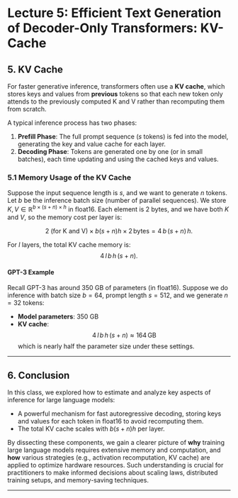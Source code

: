 <!-- # Calculating Parameters in the Vanilla Transformer Model

Looking at Table 3 in the "Attention Is All You Need" paper, I'll explain how to calculate the number of trainable parameters for the Transformer architecture. This calculation is important for understanding model complexity and computational requirements.

## Basic Transformer Architecture

The Transformer model consists of an encoder and decoder, each with:
- Multi-head attention mechanisms
- Feed-forward neural networks
- Layer normalization components
- Embedding layers and positional encodings

## Parameter Calculation Formula

The total parameters in a Transformer model can be calculated by summing:
1. Embedding parameters
2. Encoder parameters
3. Decoder parameters
4. Output layer parameters

## Parameter Breakdown for Base Model

Let's use the base configuration from the paper:
- N = 6 (number of encoder/decoder layers)
- dmodel = 512 (embedding dimension)
- dff = 2048 (feed-forward layer dimension)
- h = 8 (number of attention heads)
- dk = dv = 64 (key and value dimensions per head)

### 1. Embedding Layer Parameters
- Input embedding: Vocabulary_size × dmodel
- Positional encoding: Not counted (fixed sinusoidal, not learned)
- For vocabulary size of approximately 37,000 tokens:
  - 37,000 × 512 = 18,944,000 parameters

### 2. Encoder Layer Parameters (per layer)
- Multi-head attention:
  - Query, key, value projections: 3 × (dmodel × dmodel) = 3 × 512 × 512
  - Output projection: dmodel × dmodel = 512 × 512
- Feed-forward network:
  - First layer: dmodel × dff = 512 × 2048
  - Second layer: dff × dmodel = 2048 × 512
- Layer normalization (2 sets):
  - Scale and bias: 2 × 2 × dmodel = 2 × 2 × 512

Total per encoder layer:
```
(3 × 512 × 512) + (512 × 512) + (512 × 2048) + (2048 × 512) + (2 × 2 × 512)
= 786,432 + 262,144 + 1,048,576 + 1,048,576 + 2,048
= 3,147,776 parameters
```

For 6 encoder layers: 6 × 3,147,776 = 18,886,656 parameters

### 3. Decoder Layer Parameters (per layer)
- Similar to encoder but with an additional multi-head attention layer:
  - Self-attention: Same as encoder attention
  - Encoder-decoder attention: Same as encoder attention
  - Feed-forward and normalization: Same as encoder

Total per decoder layer: Encoder layer parameters + additional attention layer
```
3,147,776 + 786,432 + 262,144 + 2,048 (for additional normalization)
= 4,198,400 parameters
```

For 6 decoder layers: 6 × 4,198,400 = 25,190,400 parameters

### 4. Output Linear Layer
- Linear projection to vocabulary: dmodel × Vocabulary_size
- 512 × 37,000 = 18,944,000 parameters

### 5. Parameter Sharing
- The paper mentions weight sharing between embedding layers and output projection
- This reduces the total by approximately 18,944,000 parameters

## Total Parameter Count
```
18,944,000 (embeddings) + 18,886,656 (encoder) + 25,190,400 (decoder) + 0 (output, due to sharing)
≈ 63,021,056 parameters
```

This closely matches the approximately 65 million parameters reported for the base model in Table 3.

## Variations

The paper explores various configurations by changing:
- Number of layers (N)
- Model dimension (dmodel)
- Feed-forward dimension (dff)
- Number of attention heads (h)
- Key/value dimensions (dk, dv)

For example, reducing N from 6 to 2 reduces the parameter count to approximately 36 million, while increasing dmodel to 1024 and using 16 heads increases it to about 213 million for the "big" model.

The parameter calculation principles remain the same across all variations; you just substitute the new dimensions into the formulas above. -->

# Lecture 5: Efficient Text Generation of Decoder-Only Transformers: KV-Cache

## 5. KV Cache

For faster generative inference, transformers often use a **KV cache**, which stores keys and values from **previous** tokens so that each new token only attends to the previously computed K and V rather than recomputing them from scratch.

A typical inference process has two phases:

1. **Prefill Phase**: The full prompt sequence ($s$ tokens) is fed into the model, generating the key and value cache for each layer.  
2. **Decoding Phase**: Tokens are generated one by one (or in small batches), each time updating and using the cached keys and values.

### 5.1 Memory Usage of the KV Cache

Suppose the input sequence length is $s$, and we want to generate $n$ tokens. Let $b$ be the inference batch size (number of parallel sequences). We store $K, V \in \mathbb{R}^{b \times (s+n) \times h}$ in float16. Each element is 2 bytes, and we have both $K$ and $V$, so the memory cost per layer is:

$$
2 \;\text{(for K and V)} \;\times\; b(s+n)h \;\times\; 2\,\text{bytes} = 4\,b\,(s+n)\,h.
$$

For $l$ layers, the total KV cache memory is:
$$
4\,l\,b\,h\,(s+n).
$$

#### GPT-3 Example

Recall GPT-3 has around 350 GB of parameters (in float16). Suppose we do inference with batch size $b=64$, prompt length $s=512$, and we generate $n=32$ tokens:

- **Model parameters**: 350 GB  
- **KV cache**:  
  $$
  4\,l\,b\,h\,(s+n)\approx 164\,\text{GB}
  $$
  which is nearly half the parameter size under these settings.

---

## 6. Conclusion

In this class, we explored how to estimate and analyze key aspects of inference for large language models:

   - A powerful mechanism for fast autoregressive decoding, storing keys and values for each token in float16 to avoid recomputing them.  
   - The total KV cache scales with $b(s+n)h$ per layer.

By dissecting these components, we gain a clearer picture of **why** training large language models requires extensive memory and computation, and **how** various strategies (e.g., activation recomputation, KV cache) are applied to optimize hardware resources. Such understanding is crucial for practitioners to make informed decisions about scaling laws, distributed training setups, and memory-saving techniques.

---